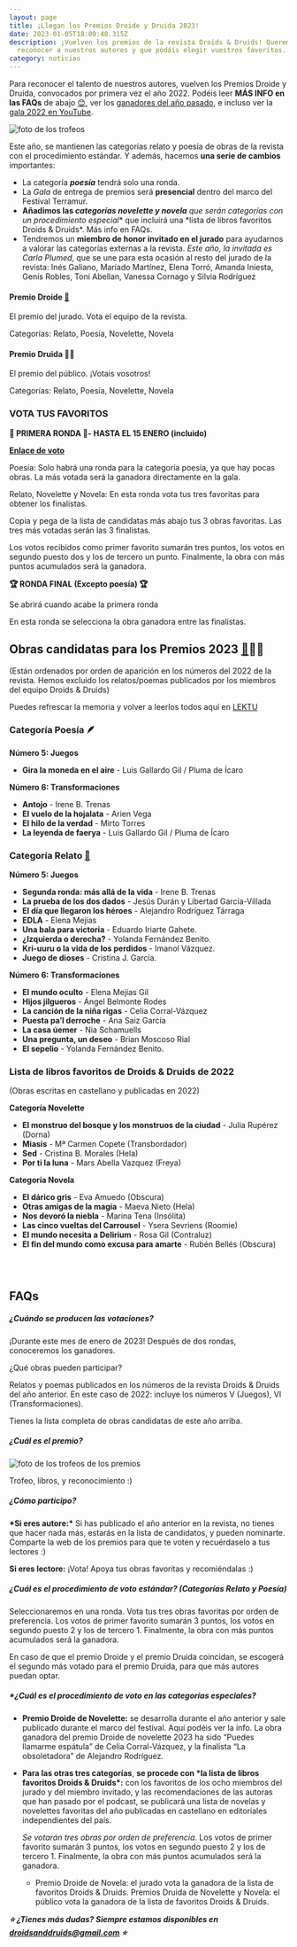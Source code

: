 ```yaml
---
layout: page
title: ¡Llegan los Premios Droide y Druida 2023!
date: 2023-01-05T18:09:48.315Z
description: ¡Vuelven los premios de la revista Droids & Druids! Queremos
  reconocer a nuestros autores y que podáis elegir vuestros favoritos.
category: noticias
---
```

Para reconocer el talento de nuestros autores, vuelven los Premios Droide y Druida, convocados por primera vez el año 2022. Podéi﻿s leer **MÁS INFO en las FAQs** de abajo [😊](https://emojipedia.org/es/cara-feliz-con-ojos-sonrientes/), ver los [ganadores del año pasado](https://droidsanddruids.com/noticias/2022/01/03/premios-droids-druids.html), e incluso ver la [gala 2022 en YouTube](https://www.youtube.com/watch?v=1XFcfxzIAS4). 

![foto de los trofeos](/public/images/tiny-small.png)

Este año, se mantienen las categorías relato y poesía de obras de la revista con el procedimiento estándar. Y además, hacemos **una serie de cambios** importantes:

* La categoría ***poesía*** tendrá solo una ronda.
* La *Gala* de entrega de premios será **presencial** dentro del marco del Festival Terramur. 
* **Añadimos las *categorías novelette y novela*** *que serán categorías con un procedimiento especial*\* que incluirá una \*lista de libros favoritos Droids & Druids*. Más info en FAQs.
* Tendremos un **miembro de honor invitado en el jurado** para ayudarnos a valorar las categorías externas a la revista. *Este año, la invitada es Carla Plumed,* que se une para esta ocasión al resto del jurado de la revista: Inés Galiano, Mariado Martínez, Elena Torró, Amanda Iniesta, Genís Robles, Toni Abellan, Vanessa Cornago y Silvia Rodríguez

#### Premio Droide [🤖](https://emojipedia.org/robot/)

El premio del jurado. Vota el equipo de la revista.

Categorías: Relato, Poesía, Novelette, Novela

#### Premio Druida 🧙‍♀️​

El premio del público. ¡Votais vosotros!

Categorías: Relato, Poesía, Novelette, Novela

### VOTA TUS FAVORITOS

**🏅 PRIMERA RONDA 🏅- HASTA EL 15 ENERO (incluido)**

**[Enlace de voto](https://forms.gle/7S9D6AoSvqagieri9)**

Poesía: Solo habrá una ronda para la categoría poesía, ya que hay pocas obras. La más votada será la ganadora directamente en la gala.

Relato, Novelette y Novela: En esta ronda vota tus tres favoritas para obtener los finalistas. 

Copia y pega de la lista de candidatas más abajo tus 3 obras favoritas. Las tres más votadas serán las 3 finalistas. 

Los votos recibidos como primer favorito sumarán tres puntos, los votos en segundo puesto dos y los de tercero un punto. Finalmente, la obra con más puntos acumulados será la ganadora.

**🏆 RONDA FINAL (Excepto poesía) 🏆**

Se abrirá cuando acabe la primera ronda

En esta ronda se selecciona la obra ganadora entre las finalistas.

## Obras candidatas para los Premios 2023 [🤖](https://emojipedia.org/robot/)🧙‍♀️​

(Están ordenados por orden de aparición en los números del 2022 de la revista. Hemos excluido los relatos/poemas publicados por los miembros del equipo Droids & Druids)

Puedes refrescar la memoria y volver a leerlos todos aquí en [LEKTU](https://lektu.com/e/droidsdruids/2399)

### Categoría Poesía 🪶

**Número 5: Juegos**

* **Gira la moneda en el aire** - Luis Gallardo Gil / Pluma de Ícaro

**Número 6: Transformaciones**

* **Antojo** - Irene B. Trenas
* **El vuelo de la hojalata** - Arien Vega
* **El hilo de la verdad** - Mirto Torres
* **La leyenda de faerya** - Luis Gallardo Gil / Pluma de Ícaro

### Categoría Relato [📇](https://emojipedia.org/card-index/)

**Número 5: Juegos**

* **Segunda ronda: más allá de la vida** - Irene B. Trenas 
* **La prueba de los dos dados** - Jesús Durán y Libertad García-Villada 
* **El día que llegaron los héroes** - Alejandro Rodríguez Tárraga 
* **EDLA** - Elena Mejías 
* **Una bala para victoria** - Eduardo Iriarte Gahete. 
* **¿Izquierda o derecha?** - Yolanda Fernández Benito. 
* **Kri-uuru o la vida de los perdidos** - Imanol Vázquez. 
* **Juego de dioses** - Cristina J. García. 

**Número 6: Transformaciones**

* **El mundo oculto** - Elena Mejías Gil 
* **Hijos jilgueros** - Ángel Belmonte Rodes 
* **La canción de la niña rigas** - Celia Corral-Vázquez 
* **Puesta pa’l derroche** - Ana Saiz García 
* **La casa úemer** - Nia Schamuells 
* **Una pregunta, un deseo** - Brian Moscoso Rial 
* **El sepelio** - Yolanda Fernández Benito. 

### Lista de libros favoritos de Droids & Druids de 2022 

(﻿Obras escritas en castellano y publicadas en 2022)

**Categoría Novelette**

* **El monstruo del bosque y los monstruos de la ciudad** - Julia Rupérez (Dorna)
* **Miasis** - Mª Carmen Copete (Transbordador)
* **Sed** - Cristina B. Morales (Hela)
* **Por ti la luna** - Mars Abella Vazquez (Freya)

**Categoría Novela**

* **El dárico gris** - Eva Amuedo (Obscura)
* **Otras amigas de la magia** - Maeva Nieto (Hela)
* **Nos devoró la niebla** - Marina Tena (Insólita)
* **Las cinco vueltas del Carrousel** - Ysera Sevriens (Roomie)
* **El mundo necesita a Delirium** - Rosa Gil (Contraluz)
* **El fin del mundo como excusa para amarte** - Rubén Bellés (Obscura)

###  

## FAQs

##### **¿Cuándo se producen las votaciones?**

¡Durante este mes de enero de 2023! Después de dos rondas, conoceremos los ganadores.

¿Qué obras pueden participar?

Relatos y poemas publicados en los números de la revista Droids & Druids del año anterior. En este caso de 2022: incluye los números V (Juegos), VI (Transformaciones).  

Tienes la lista completa de obras candidatas de este año arriba.

##### **¿Cuál es el premio?**

![foto de los trofeos de los premios](/public/images/tiny-small.png)

Trofeo, libros, y reconocimiento :) 

##### **¿Cómo participo?**

**\*Si eres autore:\*** Si has publicado el año anterior en la revista, no tienes que hacer nada más, estarás en la lista de candidatos, y pueden nominarte. Comparte la web de los premios para que te voten y recuérdaselo a tus lectores :) 

**Si eres lectore:** ¡Vota! Apoya tus obras favoritas y recomiéndalas :)

##### **¿Cuál es el procedimiento de voto estándar?** (Categorías Relato y Poesía)

Seleccionaremos en una ronda. Vota tus tres obras favoritas por orden de preferencia. Los votos de primer favorito sumarán 3 puntos, los votos en segundo puesto 2 y los de tercero 1. Finalmente, la obra con más puntos acumulados será la ganadora.

En caso de que el premio Droide y el premio Druida coincidan, se escogerá el segundo más votado para el premio Druida, para que más autores puedan optar.



##### \*¿Cuál es el procedimiento de voto en las categorías especiales?

* **Premio Droide de Novelette:** se desarrolla durante el año anterior y sale publicado durante el marco del festival. Aquí podéis ver la info. La obra ganadora del premio Droide de novelette 2023 ha sido “Puedes llamarme espátula” de Celia Corral-Vázquez, y la finalista “La obsoletadora” de Alejandro Rodríguez.
* **Para las otras tres categorías**, **se procede con \*la lista de libros favoritos Droids & Druids\*:** con los favoritos de los ocho miembros del jurado y del miembro invitado, y las recomendaciones de las autoras que han pasado por el podcast, se publicará una lista de novelas y novelettes favoritas del año publicadas en castellano en editoriales independientes del país.

  *Se votarán tres obras por orden de preferencia*. Los votos de primer favorito sumarán 3 puntos, los votos en segundo puesto 2 y los de tercero 1. Finalmente, la obra con más puntos acumulados será la ganadora.

  * Premio Droide de Novela: el jurado vota la ganadora de la lista de favoritos Droids & Druids. Premios Druida de Novelette y Novela: el público vota la ganadora de la lista de favoritos Droids & Druids.

***⭐ ¿Tienes más dudas? Siempre estamos disponibles en droidsanddruids@gmail.com ⭐***